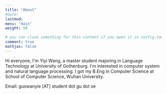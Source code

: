 ```yaml
---
title: "About"
#date: 
lastmod:  
menu: "main"
weight: 50

# you can close something for this content if you open it in config.toml.
comment: true
mathjax: false
---
```

Hi everyone, I'm Yiyi Wang, a master student majoring in Language Technology at University of Gothenburg. I'm interested in computer system and natural language processing. I got my B.Eng in Computer Science at School of Computer Science, Wuhan University. 

Email: guswanyie [AT] student dot gu dot se

